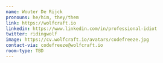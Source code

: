 ```yaml
---
name: Wouter De Rijck
pronouns: he/him, they/them
link: https://wolfcraft.io
linkedin: https://www.linkedin.com/in/professional-idiot
twitter: ridingwolf
image: https://cv.wolfcraft.io/avatars/codefreeze.jpg
contact-via: codefreeze@wolfcraft.io
room-type: TBD
---
```

